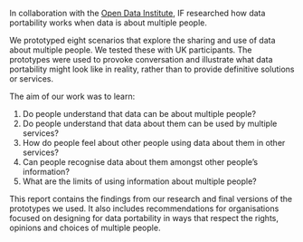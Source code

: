 
In collaboration with the [Open Data Institute](https://theodi.org), IF researched how data portability works when data is about multiple people.

We prototyped eight scenarios that explore the sharing and use of data about multiple people. We tested these with UK participants. The prototypes were used to provoke conversation and illustrate what data portability might look like in reality, rather than to provide definitive solutions or services.

The aim of our work was to learn: 

1. Do people understand that data can be about multiple people?
2. Do people understand that data about them can be used by multiple services?
3. How do people feel about other people using data about them in other services?
4. Can people recognise data about them amongst other people’s information?
5. What are the limits of using information about multiple people?

This report contains the findings from our research and final versions of the prototypes we used. It also includes recommendations for organisations focused on designing for data portability in ways that respect the rights, opinions and choices of multiple people.
